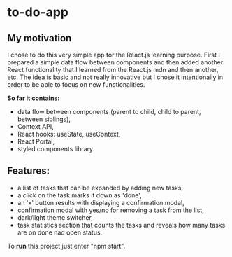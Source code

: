 # to-do-app

## My motivation
I chose to do this very simple app for the React.js learning purpose. First I prepared a simple data flow between components and then added another React functionality that I learned from the React.js mdn and then another, etc. The idea is basic and not really innovative but I chose it intentionally in order to be able to focus on new functionalities.

**So far it contains:**
* data flow between components (parent to child, child to parent, between siblings),
* Context API,
* React hooks: useState, useContext,
* React Portal,
* styled components library.

## Features:
- a list of tasks that can be expanded by adding new tasks,
- a click on the task marks it down as 'done',
- an 'x' button results with displaying a confirmation modal,
- confirmation modal with yes/no for removing a task from the list,
- dark/light theme switcher,
- task statistics section that counts the tasks and reveals how many tasks are on done nad open status.

To **run** this project just enter "npm start".
